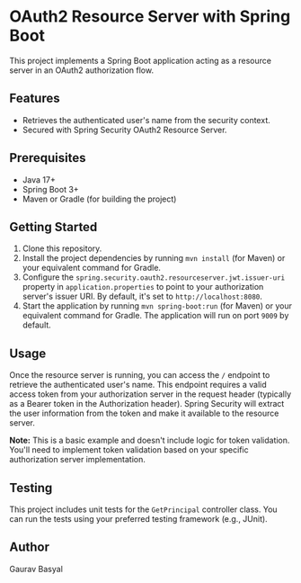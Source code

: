 # OAuth2 Resource Server with Spring Boot

This project implements a Spring Boot application acting as a resource server in an OAuth2 authorization flow.

## Features
- Retrieves the authenticated user's name from the security context.
- Secured with Spring Security OAuth2 Resource Server.

## Prerequisites
- Java 17+
- Spring Boot 3+
- Maven or Gradle (for building the project)

## Getting Started
1. Clone this repository.
2. Install the project dependencies by running `mvn install` (for Maven) or your equivalent command for Gradle.
3. Configure the `spring.security.oauth2.resourceserver.jwt.issuer-uri` property in `application.properties` to point to your authorization server's issuer URI. By default, it's set to `http://localhost:8080`.
4. Start the application by running `mvn spring-boot:run` (for Maven) or your equivalent command for Gradle. The application will run on port `9009` by default.

## Usage
Once the resource server is running, you can access the `/` endpoint to retrieve the authenticated user's name. This endpoint requires a valid access token from your authorization server in the request header (typically as a Bearer token in the Authorization header). Spring Security will extract the user information from the token and make it available to the resource server.

**Note:** This is a basic example and doesn't include logic for token validation. You'll need to implement token validation based on your specific authorization server implementation.

## Testing
This project includes unit tests for the `GetPrincipal` controller class. You can run the tests using your preferred testing framework (e.g., JUnit).

## Author
Gaurav Basyal
